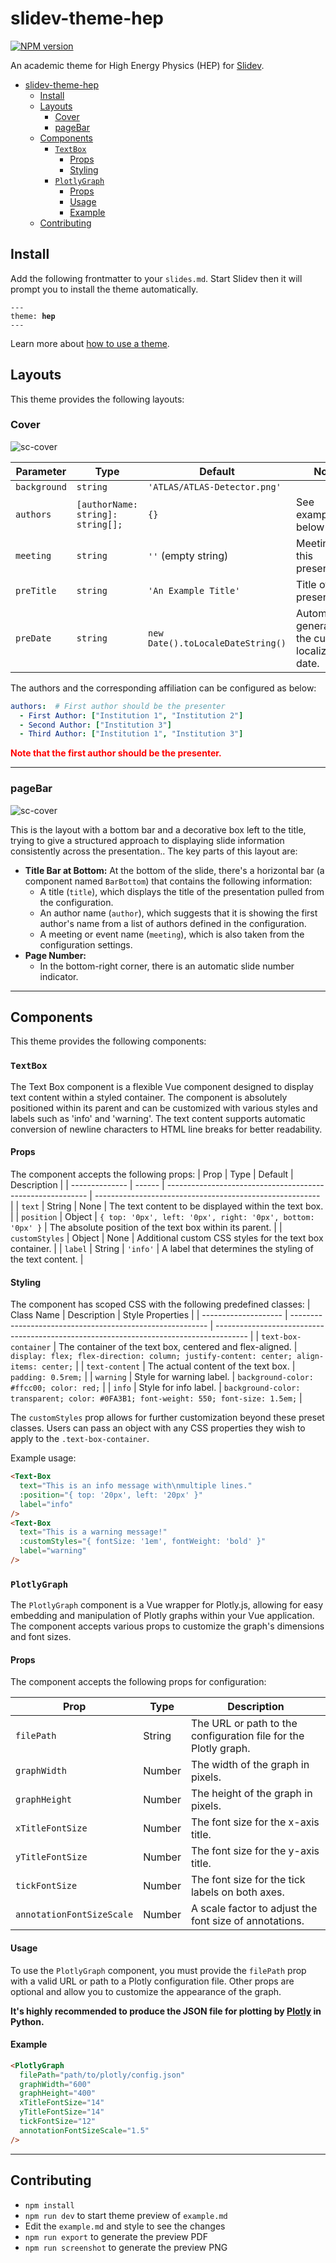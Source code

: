 # slidev-theme-hep

[![NPM version](https://img.shields.io/npm/v/slidev-theme-hep?color=3AB9D4&label=)](https://github.com/AvencastF/slidev-theme-hep/pkgs/npm/slidev-theme-hep)

An academic theme for High Energy Physics (HEP) for [Slidev](https://github.com/slidevjs/slidev).

- [slidev-theme-hep](#slidev-theme-hep)
  - [Install](#install)
  - [Layouts](#layouts)
    - [Cover](#cover)
    - [pageBar](#pagebar)
  - [Components](#components)
    - [`TextBox`](#textbox)
      - [Props](#props)
      - [Styling](#styling)
    - [`PlotlyGraph`](#plotlygraph)
      - [Props](#props-1)
      - [Usage](#usage)
      - [Example](#example)
  - [Contributing](#contributing)


<!--
  Learn more about how to write a theme:
  https://sli.dev/themes/write-a-theme.html
--->

<!--
  run `npm run dev` to check out the slides for more details of how to start writing a theme
-->

<!--
  Put some screenshots here to demonstrate your theme

  Live demo: [...]
-->

## Install

Add the following frontmatter to your `slides.md`. Start Slidev then it will prompt you to install the theme automatically.

<pre><code>---
theme: <b>hep</b>
---</code></pre>

Learn more about [how to use a theme](https://sli.dev/themes/use).

## Layouts

This theme provides the following layouts:


### Cover

![sc-cover](screenshot/001.png)

| **Parameter** | **Type**                          | **Default**                       | **Notes**                                              |
| ------------- | --------------------------------- | --------------------------------- | ------------------------------------------------------ |
| `background`  | `string`                          | `'ATLAS/ATLAS-Detector.png'`      |                                                        |
| `authors`     | `[authorName: string]: string[];` | `{}`                              | See examples below                                     |
| `meeting`     | `string`                          | `''` (empty string)               | Meeting of this presentation                           |
| `preTitle`    | `string`                          | `'An Example Title'`              | Title of the presentation                              |
| `preDate`     | `string`                          | `new Date().toLocaleDateString()` | Automatically generated as the current localized date. |


The authors and the corresponding affiliation can be configured as below:
```yaml
authors:  # First author should be the presenter
  - First Author: ["Institution 1", "Institution 2"] 
  - Second Author: ["Institution 3"]
  - Third Author: ["Institution 1", "Institution 3"] 
```
<span style="color: red;">**Note that the first author should be the presenter.** </span>

---

### pageBar

![sc-cover](screenshot/002.png)

This is the layout with a bottom bar and a decorative box left to the title,
trying to give a structured approach to displaying slide information consistently across the presentation..
The key parts of this layout are: 
- **Title Bar at Bottom:** At the bottom of the slide, there's a horizontal bar (a component named `BarBottom`) that contains the following information:
  - A title (`title`), which displays the title of the presentation pulled from the configuration. 
  - An author name (`author`), which suggests that it is showing the first author's name from a list of authors defined in the configuration.
  - A meeting or event name (`meeting`), which is also taken from the configuration settings.
- **Page Number:**
   - In the bottom-right corner, there is an automatic slide number indicator. 

---

## Components

This theme provides the following components:

### `TextBox`

The Text Box component is a flexible Vue component designed to display text content within a styled container. 
The component is absolutely positioned within its parent and can be customized with various styles and labels such as 'info' and 'warning'. 
The text content supports automatic conversion of newline characters to HTML line breaks for better readability.

#### Props
The component accepts the following props:
| Prop           | Type   | Default                                                    | Description                                              |
| -------------- | ------ | ---------------------------------------------------------- | -------------------------------------------------------- |
| `text`         | String | None                                                       | The text content to be displayed within the text box.    |
| `position`     | Object | `{ top: '0px', left: '0px', right: '0px', bottom: '0px' }` | The absolute position of the text box within its parent. |
| `customStyles` | Object | None                                                       | Additional custom CSS styles for the text box container. |
| `label`        | String | `'info'`                                                   | A label that determines the styling of the text content. |
#### Styling
The component has scoped CSS with the following predefined classes:
| Class Name           | Description                                               | Style Properties                                                                       |
| -------------------- | --------------------------------------------------------- | -------------------------------------------------------------------------------------- |
| `text-box-container` | The container of the text box, centered and flex-aligned. | `display: flex; flex-direction: column; justify-content: center; align-items: center;` |
| `text-content`       | The actual content of the text box.                       | `padding: 0.5rem;`                                                                     |
| `warning`            | Style for warning label.                                  | `background-color: #ffcc00; color: red;`                                               |
| `info`               | Style for info label.                                     | `background-color: transparent; color: #0FA3B1; font-weight: 550; font-size: 1.5em;`   |

The `customStyles` prop allows for further customization beyond these preset classes. Users can pass an object with any CSS properties they wish to apply to the `.text-box-container`.

Example usage:

```html
<Text-Box
  text="This is an info message with\nmultiple lines."
  :position="{ top: '20px', left: '20px' }"
  label="info"
/>
<Text-Box
  text="This is a warning message!"
  :customStyles="{ fontSize: '1em', fontWeight: 'bold' }"
  label="warning"
/>
```

### `PlotlyGraph`

The `PlotlyGraph` component is a Vue wrapper for Plotly.js, allowing for easy embedding and manipulation of Plotly graphs within your Vue application. The component accepts various props to customize the graph's dimensions and font sizes.

#### Props

The component accepts the following props for configuration:

| Prop                      | Type   | Description                                                     |
| ------------------------- | ------ | --------------------------------------------------------------- |
| `filePath`                | String | The URL or path to the configuration file for the Plotly graph. |
| `graphWidth`              | Number | The width of the graph in pixels.                               |
| `graphHeight`             | Number | The height of the graph in pixels.                              |
| `xTitleFontSize`          | Number | The font size for the x-axis title.                             |
| `yTitleFontSize`          | Number | The font size for the y-axis title.                             |
| `tickFontSize`            | Number | The font size for the tick labels on both axes.                 |
| `annotationFontSizeScale` | Number | A scale factor to adjust the font size of annotations.          |

#### Usage

To use the `PlotlyGraph` component, you must provide the `filePath` prop with a valid URL or path to a Plotly configuration file. 
Other props are optional and allow you to customize the appearance of the graph.

**It's highly recommended to produce the JSON file for plotting by [Plotly](https://plotly.com/python/) in Python.**

#### Example

```html
<PlotlyGraph
  filePath="path/to/plotly/config.json"
  graphWidth="600"
  graphHeight="400"
  xTitleFontSize="14"
  yTitleFontSize="14"
  tickFontSize="12"
  annotationFontSizeScale="1.5"
/>
```

---


## Contributing

- `npm install`
- `npm run dev` to start theme preview of `example.md`
- Edit the `example.md` and style to see the changes
- `npm run export` to generate the preview PDF
- `npm run screenshot` to generate the preview PNG
